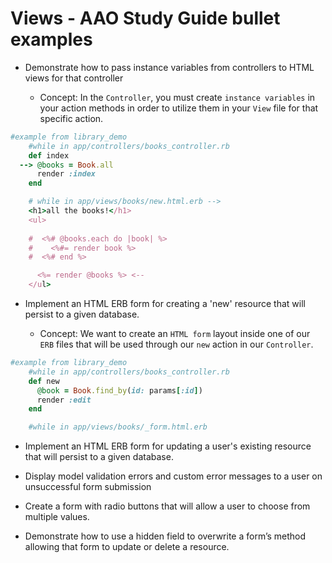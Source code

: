 # Views - AAO Study Guide bullet examples
+ Demonstrate how to pass instance variables from controllers to HTML views for that controller

    - Concept: In the `Controller`, you must create `instance variables` in your action methods in order to utilize them in your `View` file for that specific action.

``` Ruby
#example from library_demo
    #while in app/controllers/books_controller.rb
    def index
  --> @books = Book.all
      render :index
    end
```
``` RUBY
    # while in app/views/books/new.html.erb -->
    <h1>all the books!</h1>
    <ul>
    
    #  <%# @books.each do |book| %>
    #    <%#= render book %>
    #  <%# end %>

      <%= render @books %> <--
    </ul>
```

+ Implement an HTML ERB form for creating a 'new' resource that will persist to a given database.

    - Concept: We want to create an `HTML form` layout inside one of our `ERB` files that will be used through our `new` action in our `Controller`.

``` Ruby
#example from library_demo
    #while in app/controllers/books_controller.rb
    def new
      @book = Book.find_by(id: params[:id])
      render :edit
    end
```
```Ruby
    #while in app/views/books/_form.html.erb

```

+ Implement an HTML ERB form for updating a user's existing resource that will persist to a given database.

+ Display model validation errors and custom error messages to a user on unsuccessful form submission

+ Create a form with radio buttons that will allow a user to choose from multiple values.

+ Demonstrate how to use a hidden field to overwrite a form’s method allowing that form to update or delete a resource.


``` Ruby

```